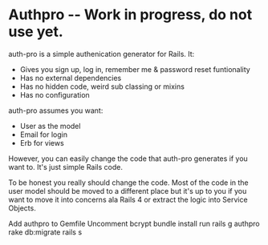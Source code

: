 # Authpro -- Work in progress, do not use yet.

auth-pro is a simple authenication generator for Rails. It:

* Gives you sign up, log in, remember me & password reset funtionality
* Has no external dependencies
* Has no hidden code, weird sub classing or mixins
* Has no configuration

auth-pro assumes you want:

* User as the model
* Email for login
* Erb for views

However, you can easily change the code that auth-pro generates if you want to. It's just simple Rails code.

To be honest you really should change the code. Most of the code in the user model should be moved to a different place but it's 
up to you if you want to move it into concerns ala Rails 4 or extract the logic into Service Objects.

Add authpro to Gemfile
Uncomment bcrypt
bundle install
run rails g authpro
rake db:migrate
rails s